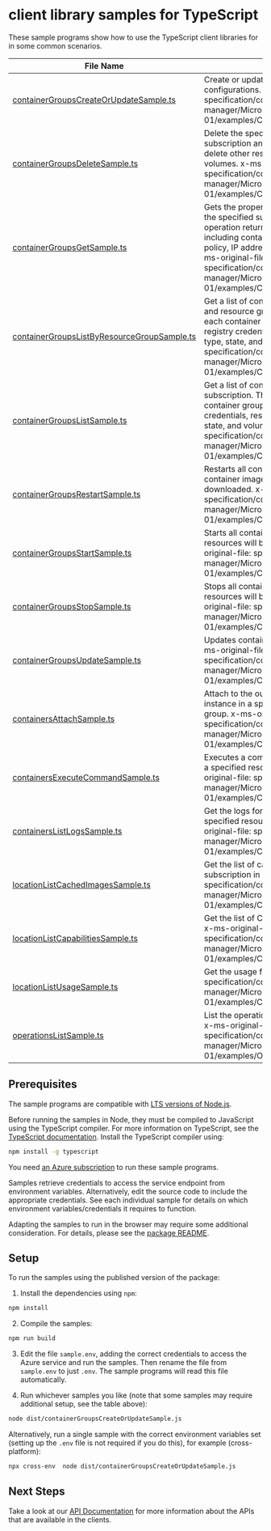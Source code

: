 # client library samples for TypeScript

These sample programs show how to use the TypeScript client libraries for in some common scenarios.

| **File Name**                                                                           | **Description**                                                                                                                                                                                                                                                                                                                                                                                                                                |
| --------------------------------------------------------------------------------------- | ---------------------------------------------------------------------------------------------------------------------------------------------------------------------------------------------------------------------------------------------------------------------------------------------------------------------------------------------------------------------------------------------------------------------------------------------- |
| [containerGroupsCreateOrUpdateSample.ts][containergroupscreateorupdatesample]           | Create or update container groups with specified configurations. x-ms-original-file: specification/containerinstance/resource-manager/Microsoft.ContainerInstance/stable/2021-10-01/examples/ContainerGroupsCreateOrUpdate.json                                                                                                                                                                                                                |
| [containerGroupsDeleteSample.ts][containergroupsdeletesample]                           | Delete the specified container group in the specified subscription and resource group. The operation does not delete other resources provided by the user, such as volumes. x-ms-original-file: specification/containerinstance/resource-manager/Microsoft.ContainerInstance/stable/2021-10-01/examples/ContainerGroupsDelete.json                                                                                                             |
| [containerGroupsGetSample.ts][containergroupsgetsample]                                 | Gets the properties of the specified container group in the specified subscription and resource group. The operation returns the properties of each container group including containers, image registry credentials, restart policy, IP address type, OS type, state, and volumes. x-ms-original-file: specification/containerinstance/resource-manager/Microsoft.ContainerInstance/stable/2021-10-01/examples/ContainerGroupsGet_Failed.json |
| [containerGroupsListByResourceGroupSample.ts][containergroupslistbyresourcegroupsample] | Get a list of container groups in a specified subscription and resource group. This operation returns properties of each container group including containers, image registry credentials, restart policy, IP address type, OS type, state, and volumes. x-ms-original-file: specification/containerinstance/resource-manager/Microsoft.ContainerInstance/stable/2021-10-01/examples/ContainerGroupsListByResourceGroup.json                   |
| [containerGroupsListSample.ts][containergroupslistsample]                               | Get a list of container groups in the specified subscription. This operation returns properties of each container group including containers, image registry credentials, restart policy, IP address type, OS type, state, and volumes. x-ms-original-file: specification/containerinstance/resource-manager/Microsoft.ContainerInstance/stable/2021-10-01/examples/ContainerGroupsList.json                                                   |
| [containerGroupsRestartSample.ts][containergroupsrestartsample]                         | Restarts all containers in a container group in place. If container image has updates, new image will be downloaded. x-ms-original-file: specification/containerinstance/resource-manager/Microsoft.ContainerInstance/stable/2021-10-01/examples/ContainerGroupsRestart.json                                                                                                                                                                   |
| [containerGroupsStartSample.ts][containergroupsstartsample]                             | Starts all containers in a container group. Compute resources will be allocated and billing will start. x-ms-original-file: specification/containerinstance/resource-manager/Microsoft.ContainerInstance/stable/2021-10-01/examples/ContainerGroupsStart.json                                                                                                                                                                                  |
| [containerGroupsStopSample.ts][containergroupsstopsample]                               | Stops all containers in a container group. Compute resources will be deallocated and billing will stop. x-ms-original-file: specification/containerinstance/resource-manager/Microsoft.ContainerInstance/stable/2021-10-01/examples/ContainerGroupsStop.json                                                                                                                                                                                   |
| [containerGroupsUpdateSample.ts][containergroupsupdatesample]                           | Updates container group tags with specified values. x-ms-original-file: specification/containerinstance/resource-manager/Microsoft.ContainerInstance/stable/2021-10-01/examples/ContainerGroupsUpdate.json                                                                                                                                                                                                                                     |
| [containersAttachSample.ts][containersattachsample]                                     | Attach to the output stream of a specific container instance in a specified resource group and container group. x-ms-original-file: specification/containerinstance/resource-manager/Microsoft.ContainerInstance/stable/2021-10-01/examples/ContainerAttach.json                                                                                                                                                                               |
| [containersExecuteCommandSample.ts][containersexecutecommandsample]                     | Executes a command for a specific container instance in a specified resource group and container group. x-ms-original-file: specification/containerinstance/resource-manager/Microsoft.ContainerInstance/stable/2021-10-01/examples/ContainerExec.json                                                                                                                                                                                         |
| [containersListLogsSample.ts][containerslistlogssample]                                 | Get the logs for a specified container instance in a specified resource group and container group. x-ms-original-file: specification/containerinstance/resource-manager/Microsoft.ContainerInstance/stable/2021-10-01/examples/ContainerListLogs.json                                                                                                                                                                                          |
| [locationListCachedImagesSample.ts][locationlistcachedimagessample]                     | Get the list of cached images on specific OS type for a subscription in a region. x-ms-original-file: specification/containerinstance/resource-manager/Microsoft.ContainerInstance/stable/2021-10-01/examples/CachedImagesList.json                                                                                                                                                                                                            |
| [locationListCapabilitiesSample.ts][locationlistcapabilitiessample]                     | Get the list of CPU/memory/GPU capabilities of a region. x-ms-original-file: specification/containerinstance/resource-manager/Microsoft.ContainerInstance/stable/2021-10-01/examples/CapabilitiesList.json                                                                                                                                                                                                                                     |
| [locationListUsageSample.ts][locationlistusagesample]                                   | Get the usage for a subscription x-ms-original-file: specification/containerinstance/resource-manager/Microsoft.ContainerInstance/stable/2021-10-01/examples/ContainerGroupUsage.json                                                                                                                                                                                                                                                          |
| [operationsListSample.ts][operationslistsample]                                         | List the operations for Azure Container Instance service. x-ms-original-file: specification/containerinstance/resource-manager/Microsoft.ContainerInstance/stable/2021-10-01/examples/OperationsList.json                                                                                                                                                                                                                                      |

## Prerequisites

The sample programs are compatible with [LTS versions of Node.js](https://nodejs.org/about/releases/).

Before running the samples in Node, they must be compiled to JavaScript using the TypeScript compiler. For more information on TypeScript, see the [TypeScript documentation][typescript]. Install the TypeScript compiler using:

```bash
npm install -g typescript
```

You need [an Azure subscription][freesub] to run these sample programs.

Samples retrieve credentials to access the service endpoint from environment variables. Alternatively, edit the source code to include the appropriate credentials. See each individual sample for details on which environment variables/credentials it requires to function.

Adapting the samples to run in the browser may require some additional consideration. For details, please see the [package README][package].

## Setup

To run the samples using the published version of the package:

1. Install the dependencies using `npm`:

```bash
npm install
```

2. Compile the samples:

```bash
npm run build
```

3. Edit the file `sample.env`, adding the correct credentials to access the Azure service and run the samples. Then rename the file from `sample.env` to just `.env`. The sample programs will read this file automatically.

4. Run whichever samples you like (note that some samples may require additional setup, see the table above):

```bash
node dist/containerGroupsCreateOrUpdateSample.js
```

Alternatively, run a single sample with the correct environment variables set (setting up the `.env` file is not required if you do this), for example (cross-platform):

```bash
npx cross-env  node dist/containerGroupsCreateOrUpdateSample.js
```

## Next Steps

Take a look at our [API Documentation][apiref] for more information about the APIs that are available in the clients.

[containergroupscreateorupdatesample]: https://github.com/Azure/azure-sdk-for-js/blob/main/sdk/containerinstance/arm-containerinstance/samples/v8/typescript/src/containerGroupsCreateOrUpdateSample.ts
[containergroupsdeletesample]: https://github.com/Azure/azure-sdk-for-js/blob/main/sdk/containerinstance/arm-containerinstance/samples/v8/typescript/src/containerGroupsDeleteSample.ts
[containergroupsgetsample]: https://github.com/Azure/azure-sdk-for-js/blob/main/sdk/containerinstance/arm-containerinstance/samples/v8/typescript/src/containerGroupsGetSample.ts
[containergroupslistbyresourcegroupsample]: https://github.com/Azure/azure-sdk-for-js/blob/main/sdk/containerinstance/arm-containerinstance/samples/v8/typescript/src/containerGroupsListByResourceGroupSample.ts
[containergroupslistsample]: https://github.com/Azure/azure-sdk-for-js/blob/main/sdk/containerinstance/arm-containerinstance/samples/v8/typescript/src/containerGroupsListSample.ts
[containergroupsrestartsample]: https://github.com/Azure/azure-sdk-for-js/blob/main/sdk/containerinstance/arm-containerinstance/samples/v8/typescript/src/containerGroupsRestartSample.ts
[containergroupsstartsample]: https://github.com/Azure/azure-sdk-for-js/blob/main/sdk/containerinstance/arm-containerinstance/samples/v8/typescript/src/containerGroupsStartSample.ts
[containergroupsstopsample]: https://github.com/Azure/azure-sdk-for-js/blob/main/sdk/containerinstance/arm-containerinstance/samples/v8/typescript/src/containerGroupsStopSample.ts
[containergroupsupdatesample]: https://github.com/Azure/azure-sdk-for-js/blob/main/sdk/containerinstance/arm-containerinstance/samples/v8/typescript/src/containerGroupsUpdateSample.ts
[containersattachsample]: https://github.com/Azure/azure-sdk-for-js/blob/main/sdk/containerinstance/arm-containerinstance/samples/v8/typescript/src/containersAttachSample.ts
[containersexecutecommandsample]: https://github.com/Azure/azure-sdk-for-js/blob/main/sdk/containerinstance/arm-containerinstance/samples/v8/typescript/src/containersExecuteCommandSample.ts
[containerslistlogssample]: https://github.com/Azure/azure-sdk-for-js/blob/main/sdk/containerinstance/arm-containerinstance/samples/v8/typescript/src/containersListLogsSample.ts
[locationlistcachedimagessample]: https://github.com/Azure/azure-sdk-for-js/blob/main/sdk/containerinstance/arm-containerinstance/samples/v8/typescript/src/locationListCachedImagesSample.ts
[locationlistcapabilitiessample]: https://github.com/Azure/azure-sdk-for-js/blob/main/sdk/containerinstance/arm-containerinstance/samples/v8/typescript/src/locationListCapabilitiesSample.ts
[locationlistusagesample]: https://github.com/Azure/azure-sdk-for-js/blob/main/sdk/containerinstance/arm-containerinstance/samples/v8/typescript/src/locationListUsageSample.ts
[operationslistsample]: https://github.com/Azure/azure-sdk-for-js/blob/main/sdk/containerinstance/arm-containerinstance/samples/v8/typescript/src/operationsListSample.ts
[apiref]: https://docs.microsoft.com/javascript/api/@azure/arm-containerinstance?view=azure-node-preview
[freesub]: https://azure.microsoft.com/free/
[package]: https://github.com/Azure/azure-sdk-for-js/tree/main/sdk/containerinstance/arm-containerinstance/README.md
[typescript]: https://www.typescriptlang.org/docs/home.html
